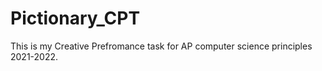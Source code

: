# Pictionary_CPT
This is my Creative Prefromance task for AP computer science principles 2021-2022.  

